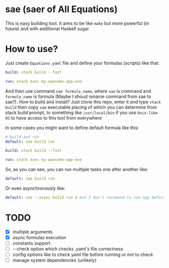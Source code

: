 # sae (saer of All Equations)

This is easy building tool. It aims to be like `make` but more powerful (in future) and with additional Haskell sugar

# How to use?

Just create `Equations.yaml` file and define your formulas (scripts) like that:

```yaml
build: stack build --fast

run: stack exec my-awesome-app-exe
```

And then use command `sae formula_name`, where `sae` is command and `formula_name` is formula (Maybe I shoud rename command from sae to sae?). How to build and install? Just clone this repo, enter it and type `stack build` then copy `sae` executable placing of which you can determine from stack build prompt, to something like `/usr/local/bin` if you use `Unix-like OS` to have access to this tool from everywhere

In some cases you might want to define default formula like this:

```yaml
# build and run
default: sae build run

build: stack build --fast

run: stack exec my-awesome-app-exe
```

So, as you can see, you can run multiple tasks one after another like:

```yaml
default: sae build run
```
Or even asynchronously like:

```yaml
default: sae --async build run # but I don't recomend to run app before building completion :)
```

# TODO
- [x] multiple arguments
- [x] async formulas execution
- [ ] constants support
- [ ] --check option which checks .yaml's file correctness
- [ ] config options like to check yaml file before running or not to check
- [ ] manage system dependencies (unlikely)